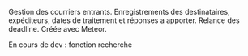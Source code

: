 Gestion des courriers entrants. Enregistrements des destinataires, expéditeurs, dates de traitement et réponses a apporter. Relance des deadline. Créée avec Meteor.

En cours de dev : fonction recherche